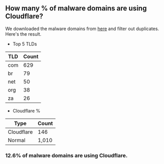 ## How many % of malware domains are using Cloudflare?


We downloaded the malware domains from [here](https://urlhaus.abuse.ch) and filter out duplicates.
Here's the result.


[//]: # (start replacement)


- Top 5 TLDs

| TLD | Count |
| --- | --- |
| com | 629 |
| br | 79 |
| net | 50 |
| org | 38 |
| za | 26 |


- Cloudflare %

| Type | Count |
| --- | --- |
| Cloudflare | 146 |
| Normal | 1,010 |


### 12.6% of malware domains are using Cloudflare.